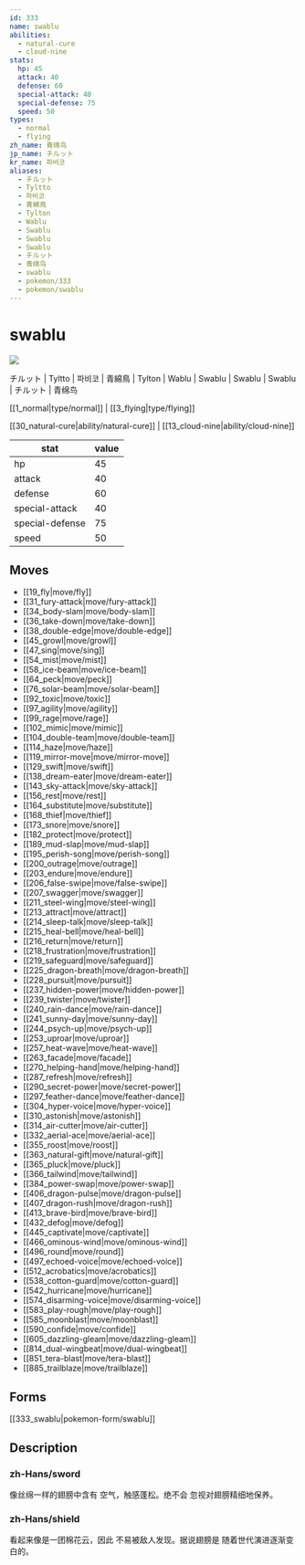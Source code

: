 ```yaml
---
id: 333
name: swablu
abilities:
  - natural-cure
  - cloud-nine
stats:
  hp: 45
  attack: 40
  defense: 60
  special-attack: 40
  special-defense: 75
  speed: 50
types:
  - normal
  - flying
zh_name: 青绵鸟
jp_name: チルット
kr_name: 파비코
aliases:
  - チルット
  - Tyltto
  - 파비코
  - 青綿鳥
  - Tylton
  - Wablu
  - Swablu
  - Swablu
  - Swablu
  - チルット
  - 青绵鸟
  - swablu
  - pokemon/333
  - pokemon/swablu
---
```

# swablu

![](https://raw.githubusercontent.com/PokeAPI/sprites/master/sprites/pokemon/333.png)

チルット | Tyltto | 파비코 | 青綿鳥 | Tylton | Wablu | Swablu | Swablu | Swablu | チルット | 青绵鸟

[[1_normal|type/normal]] | [[3_flying|type/flying]]

[[30_natural-cure|ability/natural-cure]] | [[13_cloud-nine|ability/cloud-nine]]

|stat|value|
|---|---|
|hp|45|
|attack|40|
|defense|60|
|special-attack|40|
|special-defense|75|
|speed|50|


## Moves

- [[19_fly|move/fly]]
- [[31_fury-attack|move/fury-attack]]
- [[34_body-slam|move/body-slam]]
- [[36_take-down|move/take-down]]
- [[38_double-edge|move/double-edge]]
- [[45_growl|move/growl]]
- [[47_sing|move/sing]]
- [[54_mist|move/mist]]
- [[58_ice-beam|move/ice-beam]]
- [[64_peck|move/peck]]
- [[76_solar-beam|move/solar-beam]]
- [[92_toxic|move/toxic]]
- [[97_agility|move/agility]]
- [[99_rage|move/rage]]
- [[102_mimic|move/mimic]]
- [[104_double-team|move/double-team]]
- [[114_haze|move/haze]]
- [[119_mirror-move|move/mirror-move]]
- [[129_swift|move/swift]]
- [[138_dream-eater|move/dream-eater]]
- [[143_sky-attack|move/sky-attack]]
- [[156_rest|move/rest]]
- [[164_substitute|move/substitute]]
- [[168_thief|move/thief]]
- [[173_snore|move/snore]]
- [[182_protect|move/protect]]
- [[189_mud-slap|move/mud-slap]]
- [[195_perish-song|move/perish-song]]
- [[200_outrage|move/outrage]]
- [[203_endure|move/endure]]
- [[206_false-swipe|move/false-swipe]]
- [[207_swagger|move/swagger]]
- [[211_steel-wing|move/steel-wing]]
- [[213_attract|move/attract]]
- [[214_sleep-talk|move/sleep-talk]]
- [[215_heal-bell|move/heal-bell]]
- [[216_return|move/return]]
- [[218_frustration|move/frustration]]
- [[219_safeguard|move/safeguard]]
- [[225_dragon-breath|move/dragon-breath]]
- [[228_pursuit|move/pursuit]]
- [[237_hidden-power|move/hidden-power]]
- [[239_twister|move/twister]]
- [[240_rain-dance|move/rain-dance]]
- [[241_sunny-day|move/sunny-day]]
- [[244_psych-up|move/psych-up]]
- [[253_uproar|move/uproar]]
- [[257_heat-wave|move/heat-wave]]
- [[263_facade|move/facade]]
- [[270_helping-hand|move/helping-hand]]
- [[287_refresh|move/refresh]]
- [[290_secret-power|move/secret-power]]
- [[297_feather-dance|move/feather-dance]]
- [[304_hyper-voice|move/hyper-voice]]
- [[310_astonish|move/astonish]]
- [[314_air-cutter|move/air-cutter]]
- [[332_aerial-ace|move/aerial-ace]]
- [[355_roost|move/roost]]
- [[363_natural-gift|move/natural-gift]]
- [[365_pluck|move/pluck]]
- [[366_tailwind|move/tailwind]]
- [[384_power-swap|move/power-swap]]
- [[406_dragon-pulse|move/dragon-pulse]]
- [[407_dragon-rush|move/dragon-rush]]
- [[413_brave-bird|move/brave-bird]]
- [[432_defog|move/defog]]
- [[445_captivate|move/captivate]]
- [[466_ominous-wind|move/ominous-wind]]
- [[496_round|move/round]]
- [[497_echoed-voice|move/echoed-voice]]
- [[512_acrobatics|move/acrobatics]]
- [[538_cotton-guard|move/cotton-guard]]
- [[542_hurricane|move/hurricane]]
- [[574_disarming-voice|move/disarming-voice]]
- [[583_play-rough|move/play-rough]]
- [[585_moonblast|move/moonblast]]
- [[590_confide|move/confide]]
- [[605_dazzling-gleam|move/dazzling-gleam]]
- [[814_dual-wingbeat|move/dual-wingbeat]]
- [[851_tera-blast|move/tera-blast]]
- [[885_trailblaze|move/trailblaze]]

## Forms



[[333_swablu|pokemon-form/swablu]]

## Description

### zh-Hans/sword

像丝绵一样的翅膀中含有
空气，触感蓬松。绝不会
忽视对翅膀精细地保养。

### zh-Hans/shield

看起来像是一团棉花云，因此
不易被敌人发现。据说翅膀是
随着世代演进逐渐变白的。

